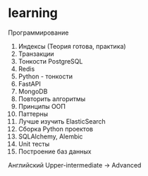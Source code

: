 # learning
Программирование
1. Индексы (Теория готова, практика)
2. Транзакции
3. Тонкости PostgreSQL
4. Redis
5. Python - тонкости
6. FastAPI
7. MongoDB
8. Повторить алгоритмы
9. Принципы ООП
10. Паттерны
11. Лучше изучить ElasticSearch
12. Сборка Python проектов
13. SQLAlchemy, Alembic
14. Unit тесты
15. Построение баз данных


Английский
Upper-intermediate -> Advanced
